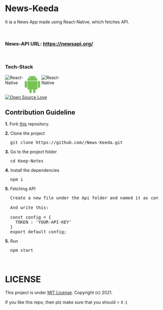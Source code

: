 # News-Keeda
It ia a News App made using React-Native, which fetches API.

</br>

### News-API URL: https://newsapi.org/

<br/>

### Tech-Stack

<p align="left">
  <img align="left" alt="React-Native" width="60px" src="https://reactnative.dev/img/header_logo.svg" />
  <img align="left" alt="React-Native" width="60px" src="https://raw.githubusercontent.com/github/explore/80688e429a7d4ef2fca1e82350fe8e3517d3494d/topics/android/android.png"/>
  <img align="left" alt="React-Native" width="60px" src="https://github.com/expo/expo/raw/master/style/banner.png"/>
</p>

<br /> <br /> <br />


[![Open Source Love](https://badges.frapsoft.com/os/v1/open-source-175x29.png?v=103)](https://github.com/ellerbrock/open-source-badges/)
<br/>



## Contribution Guideline
**1.** Fork [this](https://github.com/Soham2020/Keep-Notes) repository.

**2.** Clone the project

<pre>
  git clone https://github.com/<your_username>/News-Keeda.git
</pre>

**3.** Go to the project folder

<pre>
  cd Keep-Notes
</pre>

**4.** Install the dependencies

<pre>
  npm i
</pre>

**5.** Fetching API

<pre>
  Create a new file under the Api folder and named it as config.js
  
  And write this:
  
  const config = {
    TOKEN : 'YOUR-API-KEY'
  }
  export default config;
</pre>

**5.** Run

<pre>
  npm start
</pre>

</br>

# LICENSE
This project is under <a href="https://en.wikipedia.org/wiki/MIT_License">MIT License</a>. Copyright (c) 2021.

If you like this repo, then plz make sure that you should :star: it :)
